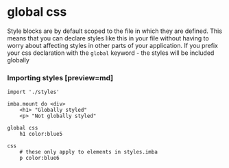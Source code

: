 # global css

Style blocks are by default scoped to the file in which they are defined. This means that you can declare styles like this in your file without having to worry about affecting styles in other parts of your application. If you prefix your css declaration with the `global` keyword - the styles will be included globally

### Importing styles [preview=md]
```imba app.imba
import './styles'

imba.mount do <div>
    <h1> "Globally styled"
    <p> "Not globally styled"
```
```imba styles.imba
global css
    h1 color:blue5

css
    # these only apply to elements in styles.imba
    p color:blue6
```